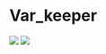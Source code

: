 # Var_keeper

![](https://github.com/artem77chernyshev/var_keeper/actions/workflows/staging.yml/badge.svg) ![](https://img.shields.io/docker/image-size/vladimirchabanov/var_keeper?label=build%20for%20commit&sort=date&style=plastic)
